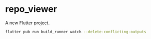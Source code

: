 # repo_viewer

A new Flutter project.

```bash
flutter pub run build_runner watch --delete-conflicting-outputs
```